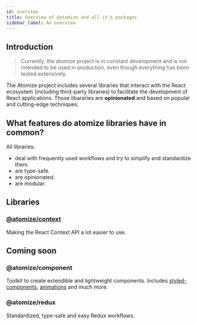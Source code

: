 ```yaml
---
id: overview
title: Overview of @atomize and all it's packages
sidebar_label: An overview
---
```


## Introduction

> Currently, the atomize project is in constant development and is not intended to be used in production, even though everything has been tested extensively.

The Atomize project includes several libraries that interact with the React ecosystem (including third-party libraries) to facilitate the development of React applications. Those libararies are **opinionated** and based on popular and cutting-edge techniques.

## What features do atomize libraries have in common?

All libraries:

-   deal with frequently used workflows and try to simplify and standardize them.
-   are type-safe.
-   are opinionated.
-   are modular.

## Libraries

### <ins>[@atomize/context](context-home)</ins>

Making the React Context API a lot easier to use.

## Coming soon

### @atomize/component

Toolkit to create extendible and lightweight components. Includes <ins>[styled-components](https://styled-components.com)</ins>, <ins>[animations](https://www.framer.com/motion/)</ins> and much more.

### @atomize/redux

Standardized, type-safe and easy Redux workflows.
